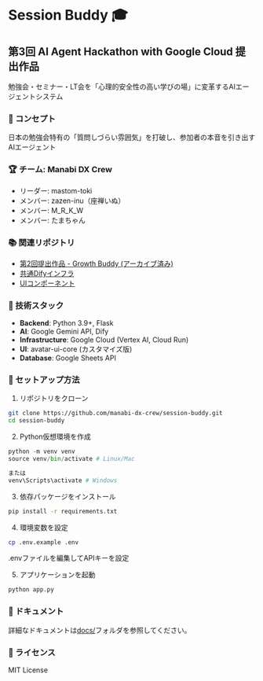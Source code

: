 # Session Buddy 🎓

## 第3回 AI Agent Hackathon with Google Cloud 提出作品

勉強会・セミナー・LT会を「心理的安全性の高い学びの場」に変革するAIエージェントシステム

### 🎯 コンセプト
日本の勉強会特有の「質問しづらい雰囲気」を打破し、参加者の本音を引き出すAIエージェント

### 🏆 チーム: Manabi DX Crew
- リーダー: mastom-toki
- メンバー: zazen-inu（座禅いぬ）
- メンバー: M_R_K_W
- メンバー: たまちゃん

### 📚 関連リポジトリ
- [第2回提出作品 - Growth Buddy (アーカイブ済み)](https://github.com/manabi-dx-crew/growth-buddy)
- [共通Difyインフラ](https://github.com/manabi-dx-crew/dify/tree/hackathon-3)
- [UIコンポーネント](https://github.com/manabi-dx-crew/session-buddy-ui)

### 🔧 技術スタック
- **Backend**: Python 3.9+, Flask
- **AI**: Google Gemini API, Dify
- **Infrastructure**: Google Cloud (Vertex AI, Cloud Run)
- **UI**: avatar-ui-core (カスタマイズ版)
- **Database**: Google Sheets API

### 🚀 セットアップ方法

1. リポジトリをクローン
```bash
git clone https://github.com/manabi-dx-crew/session-buddy.git
cd session-buddy
```

2. Python仮想環境を作成
```py
python -m venv venv
source venv/bin/activate # Linux/Mac

または
venv\Scripts\activate # Windows
```


3. 依存パッケージをインストール
```bash
pip install -r requirements.txt
```

4. 環境変数を設定
```bash
cp .env.example .env
```

.envファイルを編集してAPIキーを設定


5. アプリケーションを起動

```py
python app.py
```


### 📖 ドキュメント
詳細なドキュメントは[docs/](./docs)フォルダを参照してください。

### 📄 ライセンス
MIT License

